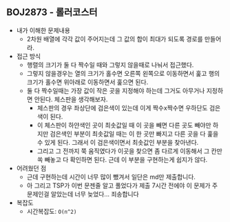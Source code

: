 ## BOJ2873 - 롤러코스터

- 내가 이해한 문제내용
  - 2차원 배열에 각각 값이 주어지는데 그 값의 합이 최대가 되도록 경로를 만들어라.
- 접근 방식
  - 행렬의 크기가 둘 다 짝수일 때와 그렇지 않을때로 나눠서 접근했다.
  - 그렇지 않을경우는 열의 크기가 홀수면 오른쪽 왼쪽으로 이동하면서 훑고 행의 크기가 홀수면 위아래로 이동하면서 훑으면 된다.
  - 둘 다 짝수일때는 가장 값이 작은 곳을 지정해야 하는데 그거도 아무거나 지정하면 안된다. 체스판을 생각해보자.
    - 체스판의 경우 좌상단에 검은색이 있는데 이게 짝수x짝수면 우하단도 검은색이 된다.
    - 이 체스판이 하얀색인 곳이 최솟값일 때 이 곳을 빼면 다른 곳도 빼야만 하지만 검은색인 부분이 최솟값일 때는 이 한 곳만 빠지고 다른 곳을 다 훑을 수 있게 된다. 그래서 이 검은색이면서 최솟값인 부분을 찾아낸다.
    - 그리고 그 전까지 쭉 움직였다가 이곳을 찾으면 좀 다르게 이동해서 그 칸만 쏙 빼놓고 다 확인하면 된다. 근데 이 부분을 구현하는게 쉽지가 않다.
- 어려웠던 점
  - 근데 구현하는데 시간이 너무 많이 뺐겨서 일단은 md만 제출합니다.
  - 아 그리고 TSP가 이번 문젠줄 알고 풀었다가 제출 7시간 전에야 이 문제가 주 문제인걸 알았는데 너무 늦었다... 죄송합니다
- 복잡도
  - 시간복잡도:  `O(n^2)`
